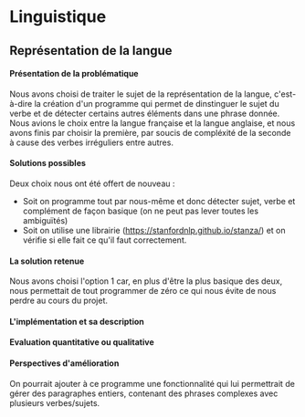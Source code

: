 # Linguistique

## Représentation de la langue

#### **Présentation de la problématique**
  Nous avons choisi de traiter le sujet de la représentation de la langue, c'est-à-dire la création d'un programme qui permet de dinstinguer le sujet du verbe et de détecter certains autres éléments dans une phrase donnée. Nous avions le choix entre la langue française et la langue anglaise, et nous avons finis par choisir la première, par soucis de compléxité de la seconde à cause des verbes irréguliers entre autres.

#### **Solutions possibles**
  Deux choix nous ont été offert de nouveau :
  * Soit on programme tout par nous-même et donc détecter sujet, verbe et complément de façon basique (on ne peut pas lever toutes les ambiguïtés)
  * Soit on utilise une librairie (https://stanfordnlp.github.io/stanza/) et on vérifie si elle fait ce qu'il faut correctement.

#### **La solution retenue**
  Nous avons choisi l'option 1 car, en plus d'être la plus basique des deux, nous permettait de tout programmer de zéro ce qui nous évite de nous perdre au cours du projet.

#### **L'implémentation et sa description**

#### **Evaluation quantitative ou qualitative**

#### **Perspectives d'amélioration**
  On pourrait ajouter à ce programme une fonctionnalité qui lui permettrait de gérer des paragraphes entiers, contenant des phrases complexes avec plusieurs verbes/sujets.
